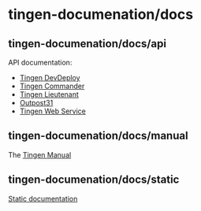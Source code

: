 <!-- u250429 -->

# tingen-documenation/docs

## tingen-documenation/docs/api

API documentation:

* [Tingen DevDeploy](https://spectrum-health-systems.github.io/tingen-documentation/api/shfb-tingen-dev-deploy/)
* [Tingen Commander](https://spectrum-health-systems.github.io/tingen-documentation/api/shfb-tingen-commander/)
* [Tingen Lieutenant](https://spectrum-health-systems.github.io/tingen-documentation/api/shfb-tingen-lieutenant/)
* [Outpost31](https://spectrum-health-systems.github.io/tingen-documentation/api/shfb-outpost31/)
* [Tingen Web Service](https://spectrum-health-systems.github.io/tingen-documentation/api/shfb-tingen-web-service/)

## tingen-documenation/docs/manual

The [Tingen Manual](https://spectrum-health-systems.github.io/tingen-documentation/manual/Tingen-Manual.md)

## tingen-documenation/docs/static

[Static documentation](./static/)